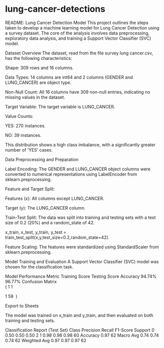 # lung-cancer-detections
README: Lung Cancer Detection Model
This project outlines the steps taken to develop a machine learning model for Lung Cancer Detection using a survey dataset. The core of the analysis involves data preprocessing, exploratory data analysis, and training a Support Vector Classifier (SVC) model.

Dataset Overview
The dataset, read from the file survey lung cancer.csv, has the following characteristics:


Shape: 309 rows and 16 columns.


Data Types: 14 columns are int64 and 2 columns (GENDER and LUNG_CANCER) are object type.





Non-Null Count: All 16 columns have 309 non-null entries, indicating no missing values in the dataset.




Target Variable: The target variable is LUNG_CANCER.

Value Counts:


YES: 270 instances.


NO: 39 instances.

This distribution shows a high class imbalance, with a significantly greater number of 'YES' cases.



Data Preprocessing and Preparation

Label Encoding: The GENDER and LUNG_CANCER object columns were converted to numerical representations using LabelEncoder from sklearn.preprocessing.

Feature and Target Split:


Features (x): All columns except LUNG_CANCER.


Target (y): The LUNG_CANCER column.


Train-Test Split: The data was split into training and testing sets with a test size of 0.2 (20%) and a random_state of 42.


x_train, x_test, y_train, y_test = train_test_split(x,y,test_size=0.2,random_state=42).


Feature Scaling: The features were standardized using StandardScaler from sklearn.preprocessing.


Model Training and Evaluation
A Support Vector Classifier (SVC) model was chosen for the classification task.

Model Performance
Metric	Training Score	Testing Score
Accuracy	94.74%	96.77%
Confusion Matrix			
( 
1
1
​
  
1
59
​
 )



Export to Sheets

The model was trained on x_train and y_train, and then evaluated on both training and testing sets.


Classification Report (Test Set)
Class	Precision	Recall	F1-Score	Support
0	0.50	0.50	0.50	2
1	0.98	0.98	0.98	60
Accuracy			0.97	62
Macro Avg	0.74	0.74	0.74	62
Weighted Avg	0.97	0.97	0.97	62

